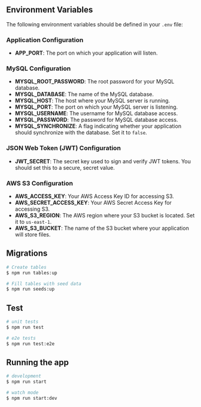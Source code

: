 ## Environment Variables

The following environment variables should be defined in your `.env` file:

### Application Configuration
- **APP_PORT**: The port on which your application will listen.

### MySQL Configuration
- **MYSQL_ROOT_PASSWORD**: The root password for your MySQL database.
- **MYSQL_DATABASE**: The name of the MySQL database.
- **MYSQL_HOST**: The host where your MySQL server is running.
- **MYSQL_PORT**: The port on which your MySQL server is listening.
- **MYSQL_USERNAME**: The username for MySQL database access.
- **MYSQL_PASSWORD**: The password for MySQL database access.
- **MYSQL_SYNCHRONIZE**: A flag indicating whether your application should synchronize with the database. Set it to `false`.

### JSON Web Token (JWT) Configuration
- **JWT_SECRET**: The secret key used to sign and verify JWT tokens. You should set this to a secure, secret value.

### AWS S3 Configuration
- **AWS_ACCESS_KEY**: Your AWS Access Key ID for accessing S3.
- **AWS_SECRET_ACCESS_KEY**: Your AWS Secret Access Key for accessing S3.
- **AWS_S3_REGION**: The AWS region where your S3 bucket is located. Set it to `us-east-1`.
- **AWS_S3_BUCKET**: The name of the S3 bucket where your application will store files.

## Migrations

```bash
# Create tables
$ npm run tables:up

# Fill tables with seed data
$ npm run seeds:up

```

## Test

```bash
# unit tests
$ npm run test

# e2e tests
$ npm run test:e2e

```

## Running the app

```bash
# development
$ npm run start

# watch mode
$ npm run start:dev
```
